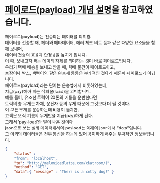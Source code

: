 # <a href="http://melonicedlatte.com/web/2020/01/14/205200.html" target="_blank">페이로드(payload) 개념 설명</a>을 참고하였습니다.
페이로드(payload)는 전송되는 데이터를 의미함.<br>
데이터를 전송할 때, 헤더와 메타데이터, 에러 체크 비트 등과 같은 다양한 요소들을 함께 보내어,<br>
데이터 전송의 효율과 안정성을 높히게 됩니다.<br>
이 때, 보내고자 하는 데이터 자체를 의미하는 것이 바로 페이로드입니다.<br>
우리가 택배 배송을 보내고 받을 때, 택배 물건이 페이로드이고,<br>
송장이나 박스, 뾱뾱이와 같은 완충재 등등은 부가적인 것이기 때문에 페이로드가 아닙니다.<br>
페이로드(payload)라는 단어는 운송업에서 비롯하였는데,<br>
지급(pay)해야 하는 적화물(load)을 의미합니다.<br>
예를 들어, 유조선 트럭이 20톤의 기름을 운반한다면<br>
트럭의 총 무게는 차체, 운전자 등의 무게 때문에 그것보다 더 될 것이다.<br>
이 모든 무게를 운송하는데 비용이 들지만,<br>
고객은 오직 기름의 무게만을 지급(pay)하게 된다.<br>
그래서 ‘pay-load’란 말이 나온 것이다<br>
json으로 보는 실제 데이터에서의 payload는 아래의 json에서 “data”입니다.<br>
그 이외의 데이터들은 전부 통신을 하는데 있어 용이하게 해주는 부차적인 정보들입니다.<br>
```json
{
	"status" : 
	"from": "localhost",
	"to": "http://melonicedlatte.com/chatroom/1",
	"method": "GET",
	"data":{ "message" : "There is a cutty dog!" }
}
```
